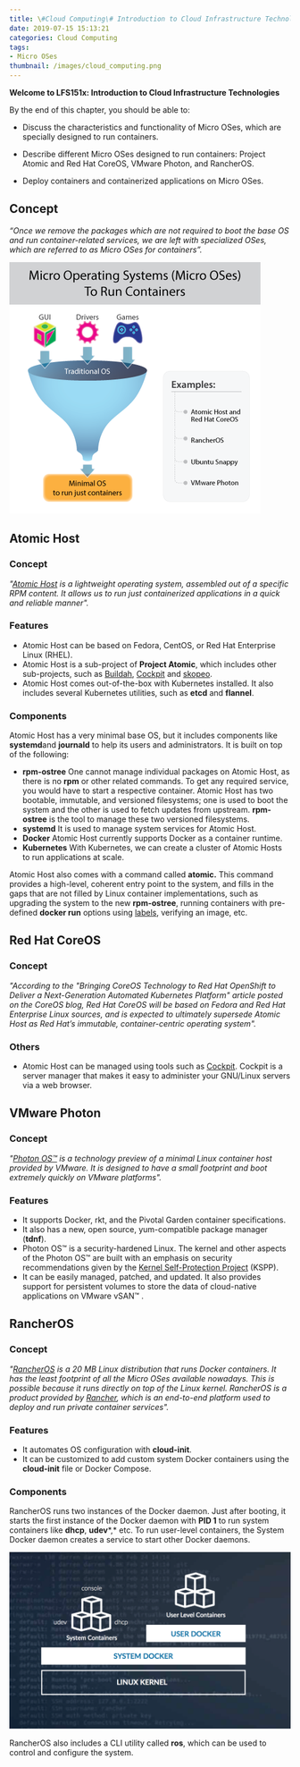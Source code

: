 ```yaml
---
title: \#Cloud Computing\# Introduction to Cloud Infrastructure Technologies(5) Micro OSes for Containers
date: 2019-07-15 15:13:21
categories: Cloud Computing
tags:
- Micro OSes
thumbnail: /images/cloud_computing.png
---
```




**Welcome to LFS151x: Introduction to Cloud Infrastructure Technologies**

By the end of this chapter, you should be able to:

- Discuss the characteristics and functionality of Micro OSes, which are specially designed to run containers.

- Describe different Micro OSes designed to run containers: Project Atomic and Red Hat CoreOS, VMware Photon, and RancherOS.

- Deploy containers and containerized applications on Micro OSes.

  

<!-- more -->



## Concept

*“Once we remove the packages which are not required to boot the base OS and run container-related services, we are left with specialized OSes, which are referred to as Micro OSes for containers”.*

![Micro_OSes_for_Containers_updated](/images/Micro_OSes_for_Containers_updated.png)

## Atomic Host

### Concept

*"[Atomic Host](http://www.projectatomic.io/) is a lightweight operating system, assembled out of a specific RPM content. It allows us to run just containerized applications in a quick and reliable manner".*

### Features

- Atomic Host can be based on Fedora, CentOS, or Red Hat Enterprise Linux (RHEL).
- Atomic Host is a sub-project of **Project Atomic**, which includes other sub-projects, such as [Buildah](https://www.projectatomic.io/blog/2017/06/introducing-buildah/), [Cockpit](https://www.projectatomic.io/docs/cockpit/) and [skopeo](https://www.projectatomic.io/blog/2016/07/working-with-containers-image-made-easy/).
- Atomic Host comes out-of-the-box with Kubernetes installed. It also includes several Kubernetes utilities, such as **etcd** and **flannel**.

### Components

Atomic Host has a very minimal base OS, but it includes components like **systemd**and **journald** to help its users and administrators. It is built on top of the following:

- **rpm-ostree** 
One cannot manage individual packages on Atomic Host, as there is no **rpm** or other related commands. To get any required service, you would have to start a respective container. Atomic Host has two bootable, immutable, and versioned filesystems; one is used to boot the system and the other is used to fetch updates from upstream. **rpm-ostree** is the tool to manage these two versioned filesystems.
- **systemd** 
It is used to manage system services for Atomic Host.
- **Docker** 
Atomic Host currently supports Docker as a container runtime.
- **Kubernetes** 
With Kubernetes, we can create a cluster of Atomic Hosts to run applications at scale.

Atomic Host also comes with a command called **atomic.** This command provides a high-level, coherent entry point to the system, and fills in the gaps that are not filled by Linux container implementations, such as upgrading the system to the new **rpm-ostree**, running containers with pre-defined **docker run** options using [labels](https://github.com/docker/docker/pull/9882/), verifying an image, etc.

## Red Hat CoreOS

### Concept

*"According to the "Bringing CoreOS Technology to Red Hat OpenShift to Deliver a Next-Generation Automated Kubernetes Platform" article posted on the CoreOS blog, Red Hat CoreOS will be based on Fedora and Red Hat Enterprise Linux sources, and is expected to ultimately supersede Atomic Host as Red Hat’s immutable, container-centric operating system".*

### Others

- Atomic Host can be managed using tools such as [Cockpit](http://www.projectatomic.io/docs/cockpit/). Cockpit is a server manager that makes it easy to administer your GNU/Linux servers via a web browser.

## VMware Photon

### Concept

*"[Photon OS™](https://vmware.github.io/photon/) is a technology preview of a minimal Linux container host provided by VMware. It is designed to have a small footprint and boot extremely quickly on VMware platforms".*

### Features

- It supports Docker, rkt, and the Pivotal Garden container specifications.
- It also has a new, open source, yum-compatible package manager (**tdnf**).
- Photon OS™ is a security-hardened Linux. The kernel and other aspects of the Photon OS™ are built with an emphasis on security recommendations given by the [Kernel Self-Protection Project](https://kernsec.org/wiki/index.php/Kernel_Self_Protection_Project) (KSPP).
- It can be easily managed, patched, and updated. It also provides support for persistent volumes to store the data of cloud-native applications on VMware vSAN™ .

## RancherOS

### Concept

*"[RancherOS](http://rancher.com/rancher-os/) is a 20 MB Linux distribution that runs Docker containers. It has the least footprint of all the Micro OSes available nowadays. This is possible because it runs directly on top of the Linux kernel. RancherOS is a product provided by [Rancher](http://rancher.com/), which is an end-to-end platform used to deploy and run private container services".*

### Features

- It automates OS configuration with **cloud-init**.
- It can be customized to add custom system Docker containers using the **cloud-init** file or Docker Compose.

### Components

RancherOS runs two instances of the Docker daemon. Just after booting, it starts the first instance of the Docker daemon with **PID 1** to run system containers like **dhcp**, **udev***,* etc. To run user-level containers, the System Docker daemon creates a service to start other Docker daemons.

![RancherOS_Architecture](/images/RancherOS_Architecture.png)

RancherOS also includes a CLI utility called **ros**, which can be used to control and configure the system.